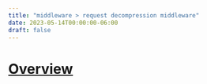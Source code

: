 ```yaml
---
title: "middleware > request decompression middleware"
date: 2023-05-14T00:00:00-06:00
draft: false
---
```


# [Overview](https://learn.microsoft.com/en-us/aspnet/core/fundamentals/middleware/request-decompression?view=aspnetcore-7.0)